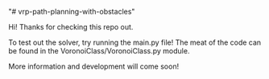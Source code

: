"# vrp-path-planning-with-obstacles" 

Hi! Thanks for checking this repo out. 

To test out the solver, try running the main.py file!
The meat of the code can be found in the VoronoiClass/VoronoiClass.py module.

More information and development will come soon!
